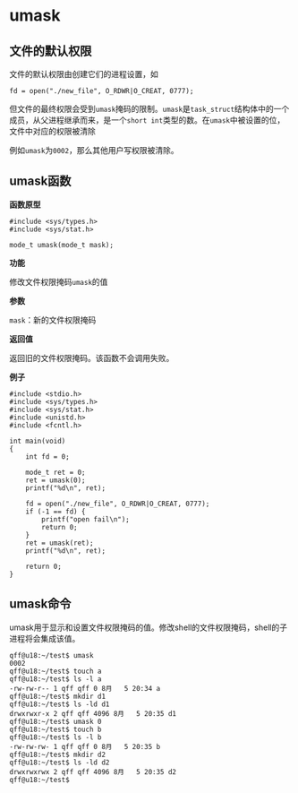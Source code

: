 # umask

## 文件的默认权限

文件的默认权限由创建它们的进程设置，如

```
fd = open("./new_file", O_RDWR|O_CREAT, 0777);
```

但文件的最终权限会受到`umask`掩码的限制。`umask`是`task_struct`结构体中的一个成员，从父进程继承而来，是一个`short int`类型的数。在`umask`中被设置的位，文件中对应的权限被清除

例如`umask`为`0002`，那么其他用户写权限被清除。

## umask函数

**函数原型**

```
#include <sys/types.h>
#include <sys/stat.h>

mode_t umask(mode_t mask);
```

**功能**

修改文件权限掩码`umask`的值

**参数**

`mask`：新的文件权限掩码

**返回值**

返回旧的文件权限掩码。该函数不会调用失败。

**例子**

```
#include <stdio.h>
#include <sys/types.h>
#include <sys/stat.h>
#include <unistd.h>
#include <fcntl.h>

int main(void)
{
    int fd = 0;

    mode_t ret = 0;
    ret = umask(0);
    printf("%d\n", ret);

    fd = open("./new_file", O_RDWR|O_CREAT, 0777);
    if (-1 == fd) {
        printf("open fail\n");
        return 0;
    }
    ret = umask(ret);
    printf("%d\n", ret);

    return 0;
}
```

## umask命令

umask用于显示和设置文件权限掩码的值。修改shell的文件权限掩码，shell的子进程将会集成该值。

```
qff@u18:~/test$ umask
0002
qff@u18:~/test$ touch a
qff@u18:~/test$ ls -l a
-rw-rw-r-- 1 qff qff 0 8月   5 20:34 a
qff@u18:~/test$ mkdir d1
qff@u18:~/test$ ls -ld d1
drwxrwxr-x 2 qff qff 4096 8月   5 20:35 d1
qff@u18:~/test$ umask 0
qff@u18:~/test$ touch b
qff@u18:~/test$ ls -l b
-rw-rw-rw- 1 qff qff 0 8月   5 20:35 b
qff@u18:~/test$ mkdir d2
qff@u18:~/test$ ls -ld d2
drwxrwxrwx 2 qff qff 4096 8月   5 20:35 d2
qff@u18:~/test$

```
